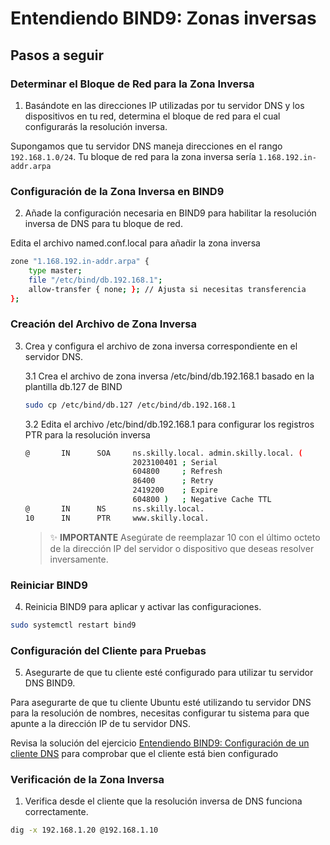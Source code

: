 # Entendiendo BIND9: Zonas inversas

## Pasos a seguir

### Determinar el Bloque de Red para la Zona Inversa

1. Basándote en las direcciones IP utilizadas por tu servidor DNS y los dispositivos en tu red, determina el bloque de red para el cual configurarás la resolución inversa.

Supongamos que tu servidor DNS maneja direcciones en el rango ``192.168.1.0/24``. Tu bloque de red para la zona inversa sería ``1.168.192.in-addr.arpa``

### Configuración de la Zona Inversa en BIND9

2. Añade la configuración necesaria en BIND9 para habilitar la resolución inversa de DNS para tu bloque de red.

Edita el archivo named.conf.local para añadir la zona inversa

~~~sh
zone "1.168.192.in-addr.arpa" {
    type master;
    file "/etc/bind/db.192.168.1";
    allow-transfer { none; }; // Ajusta si necesitas transferencia
};
~~~

### Creación del Archivo de Zona Inversa

3. Crea y configura el archivo de zona inversa correspondiente en el servidor DNS.

    3.1 Crea el archivo de zona inversa /etc/bind/db.192.168.1 basado en la plantilla db.127 de BIND

    ~~~sh
    sudo cp /etc/bind/db.127 /etc/bind/db.192.168.1
    ~~~

    3.2 Edita el archivo /etc/bind/db.192.168.1 para configurar los registros PTR para la resolución inversa

    ~~~sh
    @       IN      SOA     ns.skilly.local. admin.skilly.local. (
                            2023100401 ; Serial
                            604800     ; Refresh
                            86400      ; Retry
                            2419200    ; Expire
                            604800 )   ; Negative Cache TTL
    @       IN      NS      ns.skilly.local.
    10      IN      PTR     www.skilly.local.
    ~~~

    > :sparkles: **IMPORTANTE**
    > Asegúrate de reemplazar 10 con el último octeto de la dirección IP del servidor o dispositivo que deseas resolver inversamente.

### Reiniciar BIND9

4. Reinicia BIND9 para aplicar y activar las configuraciones.

~~~sh
sudo systemctl restart bind9
~~~

### Configuración del Cliente para Pruebas

5. Asegurarte de que tu cliente esté configurado para utilizar tu servidor DNS BIND9.

Para asegurarte de que tu cliente Ubuntu esté utilizando tu servidor DNS para la resolución de nombres, necesitas configurar tu sistema para que apunte a la dirección IP de tu servidor DNS.

Revisa la solución del ejercicio [Entendiendo BIND9: Configuración de un cliente DNS](./ejer03_resolve.md) para comprobar que el cliente está bien configurado

### Verificación de la Zona Inversa

1. Verifica desde el cliente que la resolución inversa de DNS funciona correctamente.

~~~sh
dig -x 192.168.1.20 @192.168.1.10
~~~

